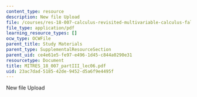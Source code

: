 ```yaml
---
content_type: resource
description: New file Upload
file: /courses/res-18-007-calculus-revisited-multivariable-calculus-fall-2011/23ac7dad518542de9452d5a6f9e4495f_MITRES_18_007_partIII_lec06.pdf
file_type: application/pdf
learning_resource_types: []
ocw_type: OCWFile
parent_title: Study Materials
parent_type: SupplementalResourceSection
parent_uid: ce4e61e5-fe97-e496-1d45-c844a0290e31
resourcetype: Document
title: MITRES_18_007_partIII_lec06.pdf
uid: 23ac7dad-5185-42de-9452-d5a6f9e4495f
---
```

New file Upload

